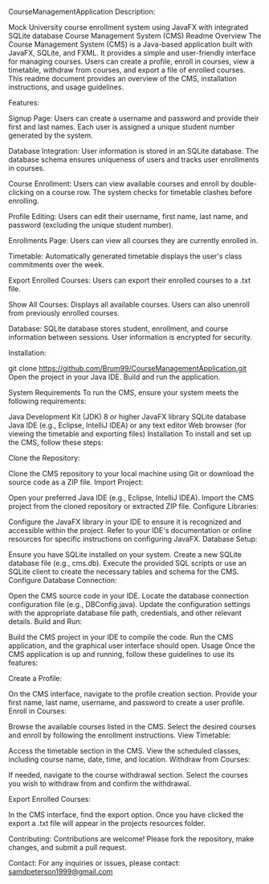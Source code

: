 CourseManagementApplication
Description:

Mock University course enrollment system using JavaFX with integrated SQLite database Course Management System (CMS) Readme Overview The Course Management System (CMS) is a Java-based application built with JavaFX, SQLite, and FXML. It provides a simple and user-friendly interface for managing courses. Users can create a profile, enroll in courses, view a timetable, withdraw from courses, and export a file of enrolled courses. This readme document provides an overview of the CMS, installation instructions, and usage guidelines.

Features:

Signup Page: Users can create a username and password and provide their first and last names. Each user is assigned a unique student number generated by the system.

Database Integration: User information is stored in an SQLite database. The database schema ensures uniqueness of users and tracks user enrollments in courses.

Course Enrollment: Users can view available courses and enroll by double-clicking on a course row. The system checks for timetable clashes before enrolling.

Profile Editing: Users can edit their username, first name, last name, and password (excluding the unique student number).

Enrollments Page: Users can view all courses they are currently enrolled in.

Timetable: Automatically generated timetable displays the user's class commitments over the week.

Export Enrolled Courses: Users can export their enrolled courses to a .txt file.

Show All Courses: Displays all available courses. Users can also unenroll from previously enrolled courses.

Database:
SQLite database stores student, enrollment, and course information between sessions.
User information is encrypted for security.


Installation:

git clone https://github.com/Brum99/CourseManagementApplication.git
Open the project in your Java IDE.
Build and run the application.


System Requirements To run the CMS, ensure your system meets the following requirements:

Java Development Kit (JDK) 8 or higher JavaFX library SQLite database Java IDE (e.g., Eclipse, IntelliJ IDEA) or any text editor Web browser (for viewing the timetable and exporting files) Installation To install and set up the CMS, follow these steps:

Clone the Repository:

Clone the CMS repository to your local machine using Git or download the source code as a ZIP file. Import Project:

Open your preferred Java IDE (e.g., Eclipse, IntelliJ IDEA). Import the CMS project from the cloned repository or extracted ZIP file. Configure Libraries:

Configure the JavaFX library in your IDE to ensure it is recognized and accessible within the project. Refer to your IDE's documentation or online resources for specific instructions on configuring JavaFX. Database Setup:

Ensure you have SQLite installed on your system. Create a new SQLite database file (e.g., cms.db). Execute the provided SQL scripts or use an SQLite client to create the necessary tables and schema for the CMS. Configure Database Connection:

Open the CMS source code in your IDE. Locate the database connection configuration file (e.g., DBConfig.java). Update the configuration settings with the appropriate database file path, credentials, and other relevant details. Build and Run:

Build the CMS project in your IDE to compile the code. Run the CMS application, and the graphical user interface should open. Usage Once the CMS application is up and running, follow these guidelines to use its features:


Create a Profile:

On the CMS interface, navigate to the profile creation section. Provide your first name, last name, username, and password to create a user profile. Enroll in Courses:

Browse the available courses listed in the CMS. Select the desired courses and enroll by following the enrollment instructions. View Timetable:

Access the timetable section in the CMS. View the scheduled classes, including course name, date, time, and location. Withdraw from Courses:

If needed, navigate to the course withdrawal section. Select the courses you wish to withdraw from and confirm the withdrawal.

Export Enrolled Courses:

In the CMS interface, find the export option. Once you have clicked the export a .txt file will appear in the projects resources folder.


Contributing:
Contributions are welcome! Please fork the repository, make changes, and submit a pull request.


Contact:
For any inquiries or issues, please contact: samdpeterson1999@gmail.com


